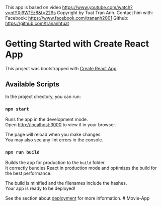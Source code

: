 This app is based on video https://www.youtube.com/watch?v=ntYXj9W1Ez8&t=229s
Copyright by Tuat Tran Anh.
Contact him with:
Facebook: https://www.facebook.com/trananh2001
Github: https://github.com/trananhtuat

# Getting Started with Create React App

This project was bootstrapped with [Create React App](https://github.com/facebook/create-react-app).

## Available Scripts

In the project directory, you can run:

### `npm start`

Runs the app in the development mode.\
Open [http://localhost:3000](http://localhost:3000) to view it in your browser.

The page will reload when you make changes.\
You may also see any lint errors in the console.

### `npm run build`

Builds the app for production to the `build` folder.\
It correctly bundles React in production mode and optimizes the build for the best performance.

The build is minified and the filenames include the hashes.\
Your app is ready to be deployed!

See the section about [deployment](https://facebook.github.io/create-react-app/docs/deployment) for more information.
#   M o v i e - A p p  
 